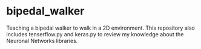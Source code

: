 # bipedal_walker
Teaching a bipedal walker to walk in a 2D environment.
This repository also includes tenserflow.py and keras.py to review my knowledge about the Neuronal Networks libraries.
